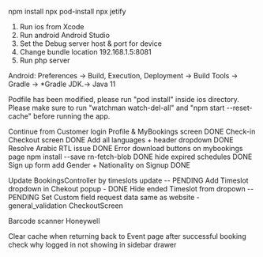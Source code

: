 npm install
npx pod-install
npx jetify

1. Run ios from Xcode
2. Run android Android Studio
4. Set the Debug server host & port for device
5. Change bundle location  192.168.1.5:8081
6. Run php server


Android: Preferences → Build, Execution, Deployment → Build Tools → Gradle → *Gradle JDK.-> Java 11

<!-- import com.facebook.react.BuildConfig; never include that -->


Podfile has been modified, please run "pod install" inside ios directory.
Please make sure to run "watchman watch-del-all" and "npm start --reset-cache" before running the app.


Continue from Customer login Profile & MyBookings screen DONE
Check-in Checkout screen  DONE
Add all languages + header dropdown DONE
Resolve Arabic RTL issue DONE
Error download buttons on mybookings page npm install --save rn-fetch-blob DONE
hide expired schedules DONE
Sign up form add Gender + Nationality on Signup DONE

Update BookingsController by timeslots update -- PENDING
Add Timeslot dropdown in Chekout popup - DONE
Hide ended Timeslot from dropown -- PENDING
Set Custom field request data same as website - general_validation CheckoutScreen

Barcode scanner Honeywell



Clear cache when returning back to Event page after successful booking
check why logged in not showing in sidebar drawer 